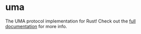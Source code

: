 # uma

The UMA protocol implementation for Rust! Check out the [full documentation](https://docs.uma.me) for more info.

